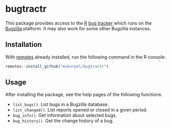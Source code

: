 # bugtractr

This package provides access to the [R](https://www.r-project.org/)
[bug tracker](https://bugs.r-project.org/) which runs on the
[Bugzilla](https://www.bugzilla.org/) platform. It may also work for
some other Bugzilla instances.

## Installation

With [remotes](https://github.com/r-lib/remotes) already installed,
run the following command in the R console:

```R
remotes::install_github("mvkorpel/bugtractr")
```

## Usage

After installing the package, see the help pages of the following functions:

- `list_bugs()`. List bugs in a Bugzilla database.
- `list_changed()`. List reports opened or closed in a given period.
- `bug_info()`. Get information about selected bugs.
- `bug_history()`. Get the change history of a bug.
